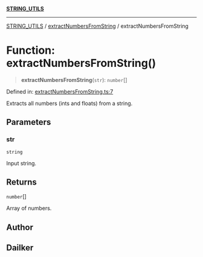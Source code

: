 [**STRING_UTILS**](../../README.md)

***

[STRING_UTILS](../../README.md) / [extractNumbersFromString](../README.md) / extractNumbersFromString

# Function: extractNumbersFromString()

> **extractNumbersFromString**(`str`): `number`[]

Defined in: [extractNumbersFromString.ts:7](https://github.com/dailker/everyutil/blob/c55c841d32caf5da88acfcc363073946269cfe27/src/string/extractNumbersFromString.ts#L7)

Extracts all numbers (ints and floats) from a string.

## Parameters

### str

`string`

Input string.

## Returns

`number`[]

Array of numbers.

## Author

## Dailker
